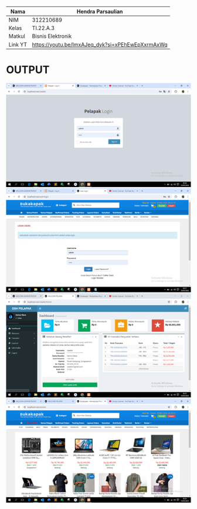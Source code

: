 | Nama      | Hendra Parsaulian                                     |
| --------- | -----------                                           |
| NIM       | 312210689                                             |
| Kelas     | TI.22.A.3                                             |
| Matkul    | Bisnis Elektronik                                     |
| Link YT   | https://youtu.be/ImxAJeq_dyk?si=xPEhEwEpXxrmAxWq      |

# OUTPUT
![img](https://github.com/Hendraparsaulian28/be_ecommerce/blob/main/img/pelapaklogin.PNG)
![img](https://github.com/Hendraparsaulian28/be_ecommerce/blob/main/img/loginlonsumen.PNG)
![img](https://github.com/Hendraparsaulian28/be_ecommerce/blob/main/img/pelapak.PNG)
![img](https://github.com/Hendraparsaulian28/be_ecommerce/blob/main/img/bukakapak.PNG)
